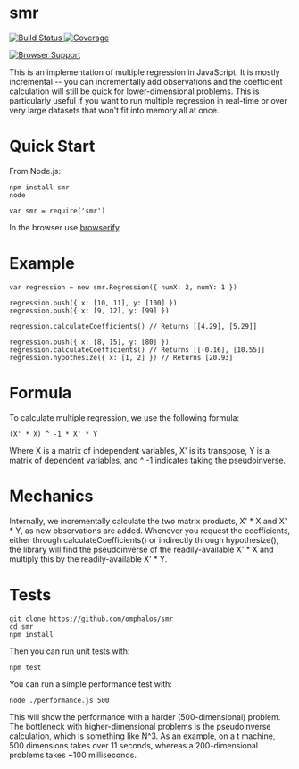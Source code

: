 smr
===

[![Build Status](https://secure.travis-ci.org/omphalos/smr.png)
](http://travis-ci.org/omphalos/smr)
[![Coverage](https://coveralls.io/repos/omphalos/smr/badge.svg)
](https://coveralls.io/github/omphalos/smr)

[![Browser Support](https://saucelabs.com/browser-matrix/omphalos_smr.svg)
](https://saucelabs.com/u/omphalos_smr)

This is an implementation of multiple regression in JavaScript.
It is mostly incremental --
you can incrementally add observations
and the coefficient calculation will still be quick
for lower-dimensional problems.
This is particularly useful if you want to run multiple regression in real-time
or over very large datasets that won't fit into memory all at once.

# Quick Start

From Node.js:

    npm install smr
    node

    var smr = require('smr')

In the browser use [browserify](https://github.com/substack/node-browserify).

# Example

    var regression = new smr.Regression({ numX: 2, numY: 1 })

    regression.push({ x: [10, 11], y: [100] })
    regression.push({ x: [9, 12], y: [99] })

    regression.calculateCoefficients() // Returns [[4.29], [5.29]]

    regression.push({ x: [8, 15], y: [80] })
    regression.calculateCoefficients() // Returns [[-0.16], [10.55]]
    regression.hypothesize({ x: [1, 2] }) // Returns [20.93]

# Formula

To calculate multiple regression, we use the following formula:

    (X' * X) ^ -1 * X' * Y

Where X is a matrix of independent variables,
X' is its transpose,
Y is a matrix of dependent variables,
and ^ -1 indicates taking the pseudoinverse.

# Mechanics

Internally,
we incrementally calculate the two matrix products,
X' * X and X' * Y, as new observations are added.
Whenever you request the coefficients, either through calculateCoefficients()
or indirectly through hypothesize(),
the library will find the pseudoinverse of the readily-available X' * X
and multiply this by the readily-available X' * Y.

# Tests

    git clone https://github.com/omphalos/smr
    cd smr
    npm install

Then you can run unit tests with:

    npm test

You can run a simple performance test with:

    node ./performance.js 500

This will show the performance with a harder (500-dimensional) problem.  The bottleneck with higher-dimensional problems is the pseudoinverse calculation, which is something like N^3.  As an example, on a t machine, 500 dimensions takes over 11 seconds, whereas a 200-dimensional problems takes ~100 milliseconds.
